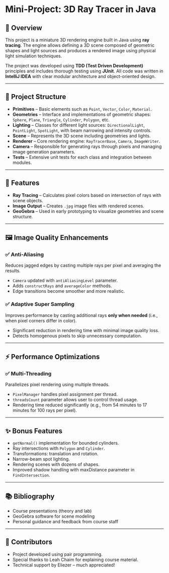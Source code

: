 # Mini-Project: 3D Ray Tracer in Java

## 📌 Overview
This project is a miniature 3D rendering engine built in Java using **ray tracing**. The engine allows defining a 3D scene composed of geometric shapes and light sources and produces a rendered image using physical light simulation techniques.

The project was developed using **TDD (Test Driven Development)** principles and includes thorough testing using **JUnit**. All code was written in **IntelliJ IDEA** with clear modular architecture and object-oriented design.

---

## 🧱 Project Structure

- **Primitives** – Basic elements such as `Point`, `Vector`, `Color`, `Material`.
- **Geometries** – Interface and implementations of geometric shapes: `Sphere`, `Plane`, `Triangle`, `Cylinder`, `Polygon`, etc.
- **Lighting** – Classes for different light sources: `DirectionalLight`, `PointLight`, `SpotLight`, with beam narrowing and intensity controls.
- **Scene** – Represents the 3D scene including geometries and lights.
- **Renderer** – Core rendering engine: `RayTracerBase`, `Camera`, `ImageWriter`.
- **Camera** – Responsible for generating rays through pixels and managing image generation parameters.
- **Tests** – Extensive unit tests for each class and integration between modules.

---

## 🎨 Features

- **Ray Tracing** – Calculates pixel colors based on intersection of rays with scene objects.
- **Image Output** – Creates `.jpg` image files with rendered scenes.
- **GeoGebra** – Used in early prototyping to visualize geometries and scene structure.

---

## 🖼️ Image Quality Enhancements

### ✅ Anti-Aliasing
Reduces jagged edges by casting multiple rays per pixel and averaging the results.

- `Camera` updated with `antiAliasingLevel` parameter.
- Adds `constructRays` and `averageColor` methods.
- Edge transitions become smoother and more realistic.

### ✅ Adaptive Super Sampling
Improves performance by casting additional rays **only when needed** (i.e., when pixel corners differ in color).

- Significant reduction in rendering time with minimal image quality loss.
- Detects homogenous pixels to skip unnecessary computation.

---

## ⚡ Performance Optimizations

### ✅ Multi-Threading
Parallelizes pixel rendering using multiple threads.

- `PixelManager` handles pixel assignment per thread.
- `threadsCount` parameter allows user to control thread usage.
- Rendering time reduced significantly (e.g., from 54 minutes to 17 minutes for 100 rays per pixel).

---

## ✨ Bonus Features

- `getNormal()` implementation for bounded cylinders.
- Ray intersections with `Polygon` and `Cylinder`.
- Transformations: translation and rotation.
- Narrow-beam spot lighting.
- Rendering scenes with dozens of shapes.
- Improved shadow handling with maxDistance parameter in `FindIntersection`.

---

## 📚 Bibliography

- Course presentations (theory and lab)
- GeoGebra software for scene modeling
- Personal guidance and feedback from course staff

---

## 👥 Contributors

- Project developed using pair programming.
- Special thanks to Leah Chaim for explaining course material.
- Technical support by Eliezer – much appreciated!

